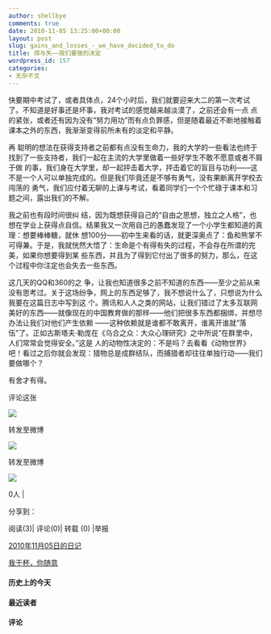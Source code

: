 ```yaml
---
author: shellbye
comments: true
date: 2010-11-05 13:25:00+00:00
layout: post
slug: gains_and_losses_-_we_have_decided_to_do
title: 得与失——我们要做的决定
wordpress_id: 157
categories:
- 无杂不文
---
```


快要期中考试了，或者具体点，24个小时后，我们就要迎来大二的第一次考试了。不知道是好事还是坏事，我对考试的感觉越来越淡漠了，之前还会有一点 点的紧张，或者还有因为没有“努力用功”而有点负罪感，但是随着最近不断地接触着课本之外的东西，我渐渐变得前所未有的淡定和平静。

  


再 聪明的想法在获得支持者之前都有点没有生命力，我的大学的一些看法也终于找到了一些支持者，我们一起在主流的大学里做着一些好学生不敢不愿意或者不屑于做 的事，我们身在大学里，却一起抨击着大学，抨击着它的盲目与功利——这不是一个人可以单独完成的。但是我们毕竟还是不够有勇气，没有果断离开学校去闯荡的 勇气，我们应付着无聊的上课与考试，看着同学们一个个忙碌于课本和习题之间，露出我们的不解。 

  


我之前也有段时间很纠 结，因为既想获得自己的“自由之思想，独立之人格”，也想在学业上获得点自信。结果我又一次用自己的愚蠢发现了一个小学生都知道的真理：想要棒棒糖，就休 想100分——初中生来看的话，就更深奥点了：鱼和熊掌不可得兼。于是，我就恍然大悟了：生命是个有得有失的过程，不会存在所谓的完美，如果你想要得到某 些东西，并且为了得到它付出了很多的努力，那么，在这个过程中你注定也会失去一些东西。 

  


这几天的QQ和360的之 争，让我也知道很多之前不知道的东西——至少之前从来没有思考过。关于这场纷争，网上的东西足够了，我不想说什么了，只想说为什么我要在这篇日志中写到这 个。腾讯和人人之类的网站，让我们错过了太多互联网美好的东西——就像现在的中国教育做的那样——他们把很多东西都捆绑，并想尽办法让我们对他们产生依赖 ——这种依赖就是谁都不敢离开，谁离开谁就“落伍”了。正如古斯塔夫·勒庞在《乌合之众：大众心理研究》之中所说“在群里中，人们常常会觉得安全。”这是 人的动物性决定的：不是吗？去看看《动物世界》吧！看过之后你就会发现：猎物总是成群结队，而捕猎者却往往单独行动——我们要做哪个？ 

  
有舍才有得。          



































评论这张









![](http://b.bst.126.net/newpage/images/microblog.png?1)

转发至微博
















![](http://b.bst.126.net/newpage/images/microblog.png?1)

转发至微博













![](http://b.bst.126.net/style/common/tuijian.png)

0人 | 
	        
分享到： 






阅读(3)|
评论(0)|
转载 (0)
|举报



























[2010年11月05日的日记](http://bai444854713.blog.163.com/blog/static/16331218220101050380388/)





[我干杯，你随意](http://bai444854713.blog.163.com/blog/static/163312182201010109470963/)










#### 历史上的今天













#### 最近读者
















#### 评论




















